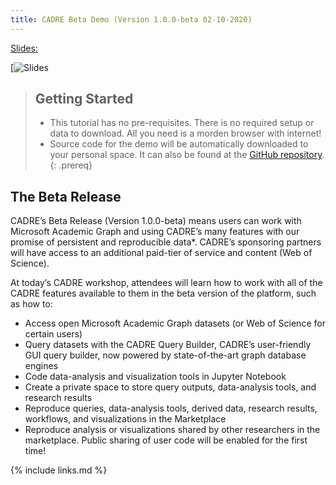 ```yaml
---
title: CADRE Beta Demo (Version 1.0.0-beta 02-10-2020)
---
```

[Slides:](https://docs.google.com/presentation/d/e/2PACX-1vRTBcZcTML4_I57rXbHKCpXKp6WQ_j4oLnaG3QiIiJAISPgO_LXlI_I0qACgFUvHTCBq7YCA44lslkm/pub?start=false&loop=false&delayms=3000000#slide=id.p1)

[![Slides](https://docs.google.com/presentation/d/e/2PACX-1vRTBcZcTML4_I57rXbHKCpXKp6WQ_j4oLnaG3QiIiJAISPgO_LXlI_I0qACgFUvHTCBq7YCA44lslkm/pub?start=false&loop=false&delayms=3000000#slide=id.p1)

> ## Getting Started
>
>- This tutorial has no pre-requisites. There is no required setup or data to download. All you need is a morden browser with internet!
>- Source code for the demo will be automatically downloaded to your personal space. It can also be found at the [GitHub repository](https://github.com/iuni-cadre/BetaDemoCode).
{: .prereq}

## The Beta Release

CADRE’s Beta Release (Version 1.0.0-beta) means users can work with Microsoft Academic Graph and using CADRE’s many features with our promise of persistent and reproducible data*. CADRE’s sponsoring partners will have access to an additional paid-tier of service and content (Web of Science).

At today’s CADRE workshop, attendees will learn how to work with all of the CADRE features available to them in the beta version of the platform, such as how to:

- Access open Microsoft Academic Graph datasets (or Web of Science for certain users)
- Query datasets with the CADRE Query Builder, CADRE’s user-friendly GUI query builder, now powered by state-of-the-art graph database engines
- Code data-analysis and visualization tools in Jupyter Notebook
- Create a private space to store query outputs, data-analysis tools, and research results 
- Reproduce queries, data-analysis tools, derived data, research results, workflows, and visualizations in the Marketplace
- Reproduce analysis or visualizations shared by other researchers in the marketplace. Public sharing of user code will be enabled for the first time!

{% include links.md %}
